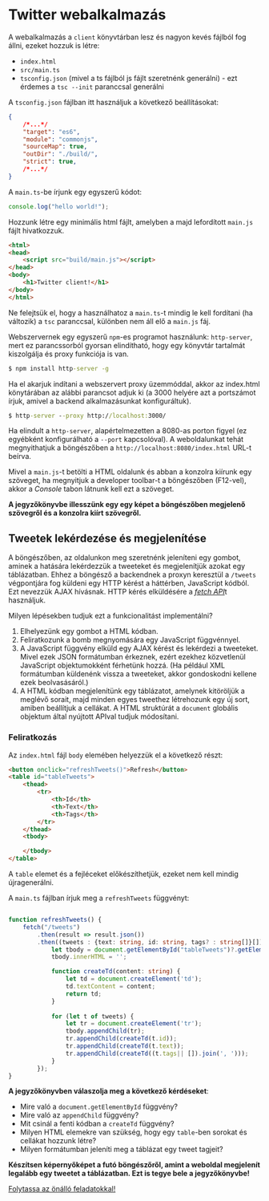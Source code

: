 # Twitter webalkalmazás

A webalkalmazás a `client` könyvtárban lesz és nagyon kevés fájlból fog állni, ezeket hozzuk is létre: 
* `index.html`
* `src/main.ts`
* `tsconfig.json` (mivel a ts fájlból js fájlt szeretnénk generálni) - ezt érdemes a `tsc --init` paranccsal generálni

A `tsconfig.json` fájlban itt használjuk a következő beállításokat:

```json
{ 
    /*...*/
    "target": "es6",
    "module": "commonjs",                     
    "sourceMap": true,                     
    "outDir": "./build/",                        
    "strict": true,        
    /*...*/
}
```

A `main.ts`-be írjunk egy egyszerű kódot: 

```ts
console.log("hello world!");
```

Hozzunk létre egy minimális html fájlt, amelyben a majd lefordított `main.js` fájlt hivatkozzuk.

```html
<html>
<head>
    <script src="build/main.js"></script>
</head>
<body>
    <h1>Twitter client!</h1>
</body>
</html>
```

Ne felejtsük el, hogy a használhatoz a `main.ts`-t mindig le kell fordítani (ha változik) a `tsc` paranccsal, különben nem áll elő a `main.js` fáj.

Webszervernek egy egyszerű `npm`-es programot használunk: `http-server`, mert ez parancssorból gyorsan elindítható, hogy egy könyvtár tartalmát kiszolgálja és proxy funkciója is van. 

```cmd
$ npm install http-server -g
```

Ha el akarjuk indítani a webszervert proxy üzemmóddal, akkor az index.html könytárában az alábbi parancsot adjuk ki (a 3000 helyére azt a portszámot írjuk, amivel  a backend alkalmazásunkat konfiguráltuk).

```cmd
$ http-server --proxy http://localhost:3000/
```

Ha elindult a `http-server`, alapértelmezetten a 8080-as porton figyel (ez egyébként konfigurálható a `--port` kapcsolóval). A weboldalunkat tehát megnyithatjuk a böngészőben a `http://localhost:8080/index.html` URL-t beírva. 

Mivel a `main.js`-t betölti a HTML oldalunk és abban a konzolra kiírunk egy szöveget, ha megnyitjuk a developer toolbar-t a böngészőben (F12-vel), akkor a *Console* tabon látnunk kell ezt a szöveget. 

**A jegyzőkönyvbe illesszünk egy egy képet a böngészőben megjelenő szövegről és a konzolra kiírt szövegről.**

## Tweetek lekérdezése és megjelenítése

A böngészőben, az oldalunkon meg szeretnénk jeleníteni egy gombot, aminek a hatására lekérdezzük a tweeteket és megjelenítjük azokat egy táblázatban. Ehhez a böngésző a backendnek a proxyn keresztül a `/tweets` végpontjára fog küldeni egy HTTP kérést a háttérben, JavaScript kódból. Ezt nevezzük AJAX hívásnak. HTTP kérés elküldésére a [*fetch API*](https://developer.mozilla.org/en-US/docs/Web/API/Fetch_API)t használjuk.

Milyen lépésekben tudjuk ezt a funkcionalitást implementálni? 
1. Elhelyezünk egy gombot a HTML kódban. 
1. Feliratkozunk a bomb megnyomására egy JavaScript függvénnyel. 
1. A JavaScript függvény elküld egy AJAX kérést és lekérdezi a tweeteket. Mivel ezek JSON formátumban érkeznek, ezért ezekhez közvetlenül JavaScript objektumokként férhetünk hozzá. (Ha például XML formátumban küldenénk vissza a tweeteket, akkor gondoskodni kellene ezek beolvasásáról.)
1. A HTML kódban megjelenítünk egy táblázatot, amelynek kitöröljük a meglévő sorait, majd minden egyes tweethez létrehozunk egy új sort, amiben beállítjuk a cellákat. A HTML struktúrát a `document` globális objektum által nyújtott APIval tudjuk módosítani. 

### Feliratkozás

Az `index.html` fájl `body` elemében helyezzük el a következő részt: 

```html
<button onclick="refreshTweets()">Refresh</button>
<table id="tableTweets">
    <thead>
        <tr>
            <th>Id</th>
            <th>Text</th>
            <th>Tags</th>
        </tr>
    </thead>
    <tbody>

    </tbody>
</table>
```

A `table` elemet és a fejléceket előkészíthetjük, ezeket nem kell mindig újragenerálni. 

A `main.ts` fájlban írjuk meg a `refreshTweets` függvényt:

```ts

function refreshTweets() {
    fetch("/tweets")
        .then(result => result.json())
        .then((tweets : {text: string, id: string, tags? : string[]}[]) => {
            let tbody = document.getElementById("tableTweets")?.getElementsByTagName("tbody")[0]!;
            tbody.innerHTML = '';

            function createTd(content: string) {
                let td = document.createElement('td');
                td.textContent = content;
                return td;
            }
            
            for (let t of tweets) {
                let tr = document.createElement('tr');
                tbody.appendChild(tr);
                tr.appendChild(createTd(t.id));
                tr.appendChild(createTd(t.text));
                tr.appendChild(createTd((t.tags|| []).join(', ')));
            }
        });
}
```

**A jegyzőkönyvben válaszolja meg a következő kérdéseket**: 
* Mire való a `document.getElementById` függvény? 
* Mire való az `appendChild` függvény? 
* Mit csinál a fenti kódban a `createTd` függvény?
* Milyen HTML elemekre van szükség, hogy egy `table`-ben sorokat és cellákat hozzunk létre? 
* Milyen formátumban jeleníti meg a táblázat egy tweet tagjeit? 

**Készítsen képernyőképet a futó böngészőről, amint a weboldal megjelenít legalább egy tweetet a táblázatban. Ezt is tegye bele a jegyzőkönyvbe!**

[Folytassa az önálló feladatokkal!](feladat3.md)


